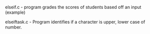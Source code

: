  elseif.c - program grades the scores of students based off an input (example)
 
 elseiftask.c - Program identifies if a character is upper, lower case of number.

